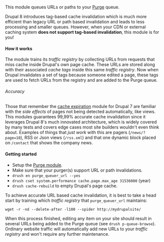 [//]: # ( clear&&curl -s -F input_files[]=@PROJECTPAGE.md -F from=markdown -F to=html http://c.docverter.com/convert|tail -n+11|head -n-2 )
[//]: # ( curl -s -F input_files[]=@PROJECTPAGE.md -F from=markdown -F to=pdf http://c.docverter.com/convert>PROJECTPAGE.pdf )

This module queues URLs or paths to your [Purge](https://www.drupal.org/project/purge) queue.

Drupal 8 introduces tag-based cache invalidation which is much more efficient than legacy URL or path based invalidation and leads to less processing and smaller queues. However, when your CDN or external caching system **does not support tag-based invalidation**, this module is for you!

#### How it works
The module trains its _traffic registry_ by collecting URLs from requests that miss cache inside Drupal's own page cache. These URLs are stored along with their associated _cache tags_ inside this same _traffic registry_. Now when Drupal invalidates a set of tags because someone edited a page, these tags are used to fetch URLs from the registry and are added to the Purge queue.

###### Accuracy
Those that remember the [cache expiration](https://www.drupal.org/project/expire) module for Drupal 7 are familiar with the _side effects_ of pages not being detected automatically, like views. This modules guarantees 99,99% accurate cache invalidation since it leverages Drupal 8's much innovated architecture, which is widely covered by many tests and covers edge cases most site builders wouldn't even think about. Examples of things that _just work_ with this are pagers (``/news/?page=10``), RSS or Json views (``/rss.xml``) and that one dynamic block placed on ``/contact`` that shows the company news.

#### Getting started

* Setup the [Purge module](https://www.drupal.org/project/purge).
* Make sure that your purger(s) support URL or path invalidations.
* ``drush en purge_queuer_url --yes``
* ``drush cset system.performance cache.page.max_age 31536000`` (year)
* ``drush cache-rebuild`` to empty Drupal's page cache.

To achieve accurate URL based cache invalidation, it is best to take a head start by training which _traffic registry_ that ``purge_queuer_url`` maintains:

```
wget -r -nd --delete-after -l100 --spider http://mydrupalsite/
```
When this process finished, editing any item on your site should result in several URLs being added to the Purge queue (see ``drush p-queue-browse``). Ordinary website traffic will automatically add new URLs to your _traffic registry_ and won't require any further maintenance.
